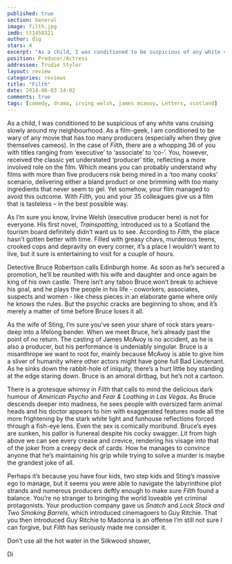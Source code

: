 ```yaml
---
published: true
section: General
image: filth.jpg
imdb: tt1450321
author: dig 
stars: 4
excerpt: "As a child, I was conditioned to be suspicious of any white vans cruising slowly around my neighbourhood. As a film-geek, I am conditioned to be wary of any movie that has too many producers (especially when they give themselves cameos)."
position: Producer/Actress
addressee: Trudie Styler
layout: review
categories: reviews
title: "Filth"
date: 2014-06-03 14:02
comments: true
tags: [comedy, drama, irving welsh, james mcavoy, Letters, scotland]
---
```

<p class="Normal1">As a child, I was conditioned to be suspicious of any white vans cruising slowly around my neighbourhood. As a film-geek, I am conditioned to be wary of any movie that has too many producers (especially when they give themselves cameos). In the case of <em>Filth</em>, there are a whopping 36 of you with titles ranging from &lsquo;executive&rsquo; to &lsquo;associate&rsquo; to &lsquo;co-&rsquo;. You, however, received the classic yet understated &lsquo;producer&rsquo; title, reflecting a more involved role on the film. Which means you can probably understand why films with more than five producers risk being mired in a &lsquo;too many cooks&rsquo; scenario, delivering either a bland product or one brimming with too many ingredients that never seem to gel. Yet somehow, your film managed to avoid this outcome. With <em>Filth,</em> you and your 35 colleagues give us a film that is tasteless &ndash; in the best possible way.&nbsp;</p>
<p class="Normal1">As I&rsquo;m sure you know, Irvine Welsh (executive producer here) is not for everyone. His first novel, <em>Trainspotting,</em> introduced us to a Scotland the tourism board definitely didn&rsquo;t want us to see. According to <em>Filth</em>, the place hasn&rsquo;t gotten better with time. Filled with greasy chavs, murderous teens, crooked cops and depravity on every corner, it&rsquo;s a place I wouldn&rsquo;t want to live, but it sure is entertaining to visit for a couple of hours.</p>
<p class="Normal1">Detective Bruce Robertson calls Edinburgh home. As soon as he&rsquo;s secured a promotion, he&rsquo;ll be reunited with his wife and daughter and once again be king of his own castle. There isn&rsquo;t any taboo Bruce won&rsquo;t break to achieve his goal, and he plays the people in his life - coworkers, associates, suspects and women - like chess pieces in an elaborate game where only he knows the rules. But the psychic cracks are beginning to show, and it&rsquo;s merely a matter of time before Bruce loses it all.&nbsp;</p>
<p class="Normal1">As the wife of Sting, I&rsquo;m sure you&rsquo;ve seen your share of rock stars years-deep into a lifelong bender. When we meet Bruce, he&rsquo;s already past the point of no return. The casting of James McAvoy is no accident, as he is also a producer, but his performance is undeniably singular. Bruce is a misanthrope we want to root for, mainly because McAvoy is able to give him a sliver of humanity where other actors might have gone full Bad Lieutenant. As he sinks down the rabbit-hole of iniquity, there&rsquo;s a hurt little boy standing at the edge staring down. Bruce is an amoral dirtbag, but he&rsquo;s not a cartoon.</p>
<p class="Normal1">There is a grotesque whimsy in <em>Filth</em> that calls to mind the delicious dark humour of <em>American Psycho</em> and <em>Fear &amp; Loathing in Las Vegas</em>. As Bruce descends deeper into madness, he sees people with oversized farm animal heads and his doctor appears to him with exaggerated features made all the more frightening by the stark white light and funhouse reflections forced through a fish-eye lens. Even the sex is comically moribund. Bruce&rsquo;s eyes are sunken, his pallor is funereal despite his cocky swagger. Lit from high above we can see every crease and crevice, rendering his visage into that of the joker from a creepy deck of cards. How he manages to convince anyone that he&rsquo;s maintaining his grip while trying to solve a murder is maybe the grandest joke of all.&nbsp;</p>
<p class="Normal1">Perhaps it&rsquo;s because you have four kids, two step kids and Sting&rsquo;s massive ego to manage, but it seems you were able to navigate the labyrinthine plot strands and numerous producers deftly enough to make sure <em>Filth </em>found a balance. You&rsquo;re no stranger to bringing the world loveable yet criminal protagonists. Your production company gave us <em>Snatch</em> and <em>Lock Stock and Two Smoking Barrels</em>, which introduced cinemagoers to Guy Ritchie. That you then introduced Guy Ritchie to Madonna is an offense I&rsquo;m still not sure I can forgive, but <em>Filth</em> has seriously made me consider it.</p>
<p class="Normal1">Don&rsquo;t use all the hot water in the Silkwood shower,</p>
<p class="Normal1">Di</p>
